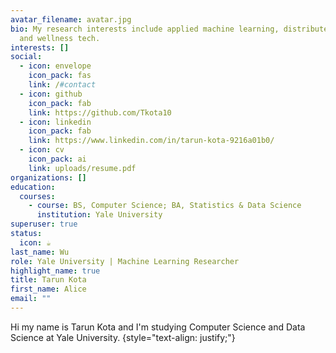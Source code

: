 ```yaml
---
avatar_filename: avatar.jpg
bio: My research interests include applied machine learning, distributed systems
  and wellness tech.
interests: []
social:
  - icon: envelope
    icon_pack: fas
    link: /#contact
  - icon: github
    icon_pack: fab
    link: https://github.com/Tkota10
  - icon: linkedin
    icon_pack: fab
    link: https://www.linkedin.com/in/tarun-kota-9216a01b0/
  - icon: cv
    icon_pack: ai
    link: uploads/resume.pdf
organizations: []
education:
  courses:
    - course: BS, Computer Science; BA, Statistics & Data Science
      institution: Yale University
superuser: true
status:
  icon: ☕️
last_name: Wu
role: Yale University | Machine Learning Researcher
highlight_name: true
title: Tarun Kota
first_name: Alice
email: ""
---
```

Hi my name is Tarun Kota and I'm studying Computer Science and Data Science at Yale University.
{style="text-align: justify;"}